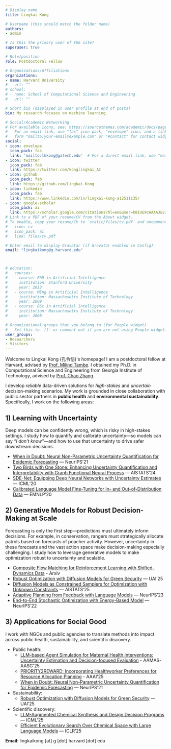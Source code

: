 ```yaml
---
# Display name
title: Lingkai Kong

# Username (this should match the folder name)
authors:
- admin

# Is this the primary user of the site?
superuser: true

# Role/position
role: Postdoctoral Fellow

# Organizations/Affiliations
organizations:
- name: Harvard University
#   url: ""
# school:
# - name: School of Computational Science and Engineering
#   url: ""

# Short bio (displayed in user profile at end of posts)
bio: My research focuses on machine learning.

# Social/Academic Networking
# For available icons, see: https://sourcethemes.com/academic/docs/page-builder/#icons
#   For an email link, use "fas" icon pack, "envelope" icon, and a link in the
#   form "mailto:your-email@example.com" or "#contact" for contact widget.
social:
- icon: envelope
  icon_pack: fas
  link: 'mailto:lkkong@gatech.edu'  # For a direct email link, use "mailto:test@example.org".
- icon: twitter
  icon_pack: fab
  link: https://twitter.com/konglingkai_AI
- icon: github
  icon_pack: fab
  link: https://github.com/Lingkai-Kong
- icon: linkedin
  icon_pack: fab
  link: https://www.linkedin.com/in/lingkai-kong-a12511135/
- icon: google-scholar
  icon_pack: ai
  link: https://scholar.google.com/citations?hl=en&user=k8IUG9cAAAAJ&view_op=list_works&authuser=1&gmla=AJsN-F7LpSeM-cp5ZhDWjJHvrdgXfFQrVeW5z7K86SLD8gf8yQJ7MXqn7F-lXicOpdvSX8PiDT9jWpEMGfi2dZtV-3m9lpVgfv02g__VdQwSqZcruTKSkCI
# Link to a PDF of your resume/CV from the About widget.
# To enable, copy your resume/CV to `static/files/cv.pdf` and uncomment the lines below.
# - icon: cv
#   icon_pack: ai
#   link: files/cv.pdf

# Enter email to display Gravatar (if Gravatar enabled in Config)
email: "lingkaikong@g.harvard.edu"



# education:
#   courses:
#   - course: PhD in Artificial Intelligence
#     institution: Stanford University
#     year: 2012
#   - course: MEng in Artificial Intelligence
#     institution: Massachusetts Institute of Technology
#     year: 2009
#   - course: BSc in Artificial Intelligence
#     institution: Massachusetts Institute of Technology
#     year: 2008

# Organizational groups that you belong to (for People widget)
#   Set this to `[]` or comment out if you are not using People widget.
user_groups:
- Researchers
- Visitors
---
```


Welcome to Lingkai Kong (孔令恺)'s homepage! I am a postdoctoral fellow at Harvard, advised by [Prof. Milind Tambe](https://teamcore.seas.harvard.edu/tambe). I obtained my Ph.D. in Computational Science and Engineering from Georgia Institute of Technology, advised by [Prof. Chao Zhang](http://chaozhang.org/).


I develop *reliable* data-driven solutions for *high-stakes* and *uncertain* decision-making scenarios. My work is grounded in close collaboration with public sector partners in **public health** and **environmental sustainability**. Specifically, I work on the following areas:  

## 1) Learning with Uncertainty
Deep models can be confidently wrong, which is risky in high-stakes settings. I study how to quantify and calibrate uncertainty—so models can say *“I don’t know”*—and how to use that uncertainty to drive safer downstream decisions.  

- [When in Doubt: Neural Non-Parametric Uncertainty Quantification for Epidemic Forecasting](https://arxiv.org/abs/2106.03904) — NeurIPS’21  
- [Two Birds with One Stone: Enhancing Uncertainty Quantification and Interpretability with Graph Functional Neural Process](https://proceedings.mlr.press/v238/kong24a/kong24a.pdf) — AISTATS’24
- [SDE-Net: Equipping Deep Neural Networks with Uncertainty Estimates](https://arxiv.org/abs/2008.10546) — ICML’20  
- [Calibrated Language Model Fine-Tuning for In- and Out-of-Distribution Data](https://arxiv.org/abs/2010.11506) — EMNLP’20  
  

## 2) Generative Models for Robust Decision-Making at Scale
Forecasting is only the first step—predictions must ultimately inform decisions. For example, in conservation, rangers must strategically allocate patrols based on forecasts of poacher activity. However, uncertainty in these forecasts and the vast action space make decision-making especially challenging. I study how to leverage generative models to make optimization robust to uncertainty and scalable.

- [Composite Flow Matching for Reinforcement Learning with Shifted-Dynamics Data](https://arxiv.org/abs/2505.23062) - Arxiv
- [Robust Optimization with Diffusion Models for Green Security](https://arxiv.org/abs/2503.05730) — UAI’25
- [Diffusion Models as Constrained Samplers for Optimization with Unknown Constraints](https://arxiv.org/abs/2402.18012) — AISTATS’25
- [Adaptive Planning from Feedback with Language Models](https://arxiv.org/abs/2305.16653) — NeurIPS’23   
- [End-to-End Stochastic Optimization with Energy-Based Model](https://arxiv.org/abs/2211.13837) — NeurIPS’22  

## 3) Applications for Social Good
I work with NGOs and public agencies to translate methods into impact across public health, sustainability, and scientific discovery.  
- Public health:
  - [LLM-based Agent Simulation for Maternal Health Interventions: Uncertainty Estimation and Decision-focused Evaluation](https://arxiv.org/abs/2503.22719) - AAMAS-AASG'25
  - [PRIORITY2REWARD: Incorporating Healthworker Preferences for Resource Allocation Planning](https://ojs.aaai.org/index.php/AAAI/article/view/35375) - AAAI'25
  - [When in Doubt: Neural Non-Parametric Uncertainty Quantification for Epidemic Forecasting](https://arxiv.org/abs/2106.03904) — NeurIPS’21  
- Sustainability:  
  - [Robust Optimization with Diffusion Models for Green Security](https://arxiv.org/abs/2503.05730) — UAI’25  
- Scientific discovery:  
  - [LLM-Augmented Chemical Synthesis and Design Decision Programs](https://www.arxiv.org/abs/2505.07027) — ICML'25  
  - [Efficient Evolutionary Search Over Chemical Space with Large Language Models](https://arxiv.org/abs/2406.16976) — ICLR’25  

 
**Email**: lingkaikong [at] g [dot] harvard [dot] edu
